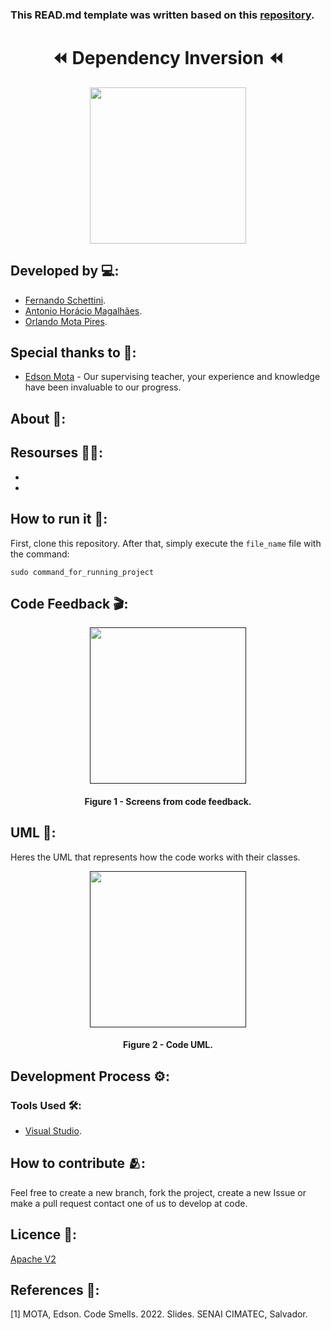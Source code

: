 ### This READ.md template was written based on this [repository](https://github.com/FernandoSchett/github_readme_template).

<h1 align="center">⏪ Dependency Inversion ⏪</h1>

<div align="center">
	<a href="link_for_webite">
	<img height = "250em" src = "https://github.com/orlandomotapires/dependecy_inversion/assets/80331486/598b844a-5db1-4ea9-9283-94c8c8ec015e" />
    </a>
</div>


## Developed by 💻:

- [Fernando Schettini](https://github.com/FernandoSchett).
- [Antonio Horácio Magalhães](https://github.com/AntonioHoracio77).
- [Orlando Mota Pires](https://github.com/orlandomotapires).

## Special thanks to 🥰:

- [Edson Mota](https://github.com/edsonmottac) - Our supervising teacher, your experience and knowledge have been invaluable to our progress.

## About 🤔: 

## Resourses 🧑‍🔬:

- 
- 

## How to run it 🏃:

First, clone this repository. After that, simply execute the ```file_name``` file with the command:

    sudo command_for_running_project

## Code Feedback 🎬:

<div align="center">
	<a href="">
	<img height = "250em" src = "" />
    </a>
</div>
<h4 align="center">Figure 1 - Screens from code feedback.</h4>

## UML‍ 💬:

Heres the UML that represents how the code works with their classes.

<div align="center">
	<a href="">
	<img height = "250em" src = "" />
    </a>
</div>
<h4 align="center">Figure 2 - Code UML.</h4>

## Development Process ⚙️:


### Tools Used 🛠️: 

- [Visual Studio](https://visualstudio.microsoft.com/pt-br/). 

## How to contribute 🫂:

Feel free to create a new branch, fork the project, create a new Issue or make a pull request contact one of us to develop at code.

## Licence 📜:

[Apache V2](https://choosealicense.com/licenses/apache-2.0/)

## References 📙:
	
[1] MOTA, Edson. Code Smells. 2022. Slides. SENAI CIMATEC, Salvador.
